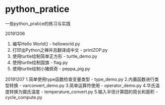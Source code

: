 # python_pratice
一些python_pratice的练习与实践

20191206  
1. 编写Hello World() - helloworld.py
2. 打印出Python之禅并且翻译成中文 - printZOP.py
3. 使用turtle绘制简单正方形 - turtle_demo.py
4. 使用turtle绘制国旗 - flag.py
5. 使用turtle绘制小猪佩奇 - peppa_pig.py

20191207
1.简单使用type函数检查变量类型 - type_demo.py
2.内置函数进行类型转换 - varconvert_demo.py
3.简单运算符使用 - operator_demo.py
4.华氏温度转换为摄氏温度 - temperature_convert.py
5.输入半径计算圆的周长和面积 - cycle_compute.py

